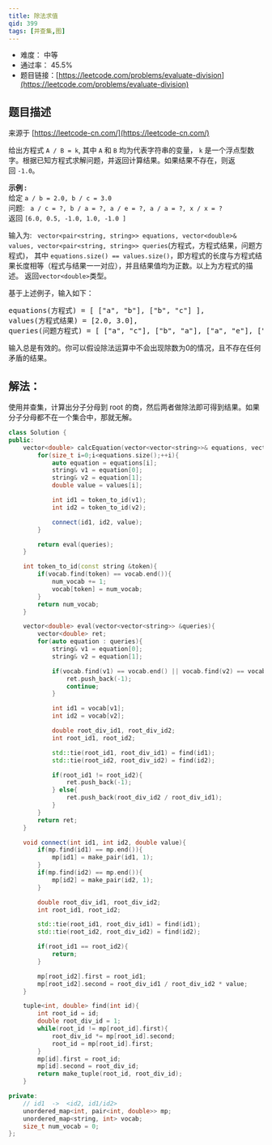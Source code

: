 ```yaml
---
title: 除法求值
qid: 399
tags: [并查集,图]
---
```



- 难度： 中等
- 通过率： 45.5%
- 题目链接：[https://leetcode.com/problems/evaluate-division](https://leetcode.com/problems/evaluate-division)


## 题目描述

来源于 [https://leetcode-cn.com/](https://leetcode-cn.com/)

<p>给出方程式&nbsp;<code>A / B = k</code>, 其中&nbsp;<code>A</code> 和&nbsp;<code>B</code> 均为代表字符串的变量，&nbsp;<code>k</code> 是一个浮点型数字。根据已知方程式求解问题，并返回计算结果。如果结果不存在，则返回&nbsp;<code>-1.0</code>。</p>

<p><strong>示例 :</strong><br />
给定&nbsp;<code>a / b = 2.0, b / c = 3.0</code><br />
问题: <code> a / c = ?, b / a = ?, a / e = ?, a / a = ?, x / x = ?&nbsp;</code><br />
返回&nbsp;<code>[6.0, 0.5, -1.0, 1.0, -1.0 ]</code></p>

<p>输入为: <code> vector&lt;pair&lt;string, string&gt;&gt; equations, vector&lt;double&gt;&amp; values, vector&lt;pair&lt;string, string&gt;&gt; queries</code>(方程式，方程式结果，问题方程式)，&nbsp;其中&nbsp;<code>equations.size() == values.size()</code>，即方程式的长度与方程式结果长度相等（程式与结果一一对应），并且结果值均为正数。以上为方程式的描述。&nbsp;返回<code>vector&lt;double&gt;</code>类型。</p>

<p>基于上述例子，输入如下：</p>

<pre>
equations(方程式) = [ [&quot;a&quot;, &quot;b&quot;], [&quot;b&quot;, &quot;c&quot;] ],
values(方程式结果) = [2.0, 3.0],
queries(问题方程式) = [ [&quot;a&quot;, &quot;c&quot;], [&quot;b&quot;, &quot;a&quot;], [&quot;a&quot;, &quot;e&quot;], [&quot;a&quot;, &quot;a&quot;], [&quot;x&quot;, &quot;x&quot;] ]. 
</pre>

<p>输入总是有效的。你可以假设除法运算中不会出现除数为0的情况，且不存在任何矛盾的结果。</p>


## 解法：

使用并查集，计算出分子分母到 root 的商，然后两者做除法即可得到结果。如果分子分母都不在一个集合中，那就无解。

```cpp
class Solution {
public:
    vector<double> calcEquation(vector<vector<string>>& equations, vector<double>& values, vector<vector<string>>& queries) {
        for(size_t i=0;i<equations.size();++i){
            auto equation = equations[i];
            string& v1 = equation[0];
            string& v2 = equation[1];
            double value = values[i];

            int id1 = token_to_id(v1);
            int id2 = token_to_id(v2);

            connect(id1, id2, value);
        }

        return eval(queries);
    }

    int token_to_id(const string &token){
        if(vocab.find(token) == vocab.end()){
            num_vocab += 1;
            vocab[token] = num_vocab;
        }
        return num_vocab;
    }

    vector<double> eval(vector<vector<string>> &queries){
        vector<double> ret;
        for(auto equation : queries){
            string& v1 = equation[0];
            string& v2 = equation[1];

            if(vocab.find(v1) == vocab.end() || vocab.find(v2) == vocab.end()){
                ret.push_back(-1);
                continue;
            }

            int id1 = vocab[v1];
            int id2 = vocab[v2];

            double root_div_id1, root_div_id2;
            int root_id1, root_id2;

            std::tie(root_id1, root_div_id1) = find(id1);
            std::tie(root_id2, root_div_id2) = find(id2);

            if(root_id1 != root_id2){
                ret.push_back(-1);
            } else{
                ret.push_back(root_div_id2 / root_div_id1);
            }
        }
        return ret;
    }

    void connect(int id1, int id2, double value){
        if(mp.find(id1) == mp.end()){
            mp[id1] = make_pair(id1, 1);
        }
        if(mp.find(id2) == mp.end()){
            mp[id2] = make_pair(id2, 1);
        }

        double root_div_id1, root_div_id2;
        int root_id1, root_id2;

        std::tie(root_id1, root_div_id1) = find(id1);
        std::tie(root_id2, root_div_id2) = find(id2);

        if(root_id1 == root_id2){
            return;
        }

        mp[root_id2].first = root_id1;
        mp[root_id2].second = root_div_id1 / root_div_id2 * value;
    }

    tuple<int, double> find(int id){
        int root_id = id;
        double root_div_id = 1;
        while(root_id != mp[root_id].first){
            root_div_id *= mp[root_id].second;
            root_id = mp[root_id].first;
        }
        mp[id].first = root_id;
        mp[id].second = root_div_id;
        return make_tuple(root_id, root_div_id);
    }

private:
    // id1  ->  <id2, id1/id2>
    unordered_map<int, pair<int, double>> mp;
    unordered_map<string, int> vocab;
    size_t num_vocab = 0;
};
```